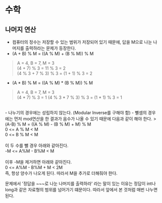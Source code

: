 # 수학

## 나머지 연산
- 컴퓨터의 정수는 저장할 수 있는 범위가 저장되어 있기 때문에, 답을 M으로 나눈 나머지를 출력하라는 문제가 등장한다.
- (A + B) % M = ((A % M) + (B % M)) % M
> A = 4, B = 7, M = 3 </br>
(4 + 7) % 3 = 11 % 3 = 2 </br>
(4 % 3 + 7 % 3) % 3 = (1 + 1) % 3 = 2

- (A * B) % M = ((A % M) * (B % M)) % M
> A = 4, B = 7, M = 3 </br>
(4 * 7) % 3 = 1
(4 % 3 * 7 % 3) % 3 = (1 * 1) % 3 = 1
</br>
- 나누기의 경우에는 성립하지 않는다. (Modular Inverse를 구해야 함)
- 뺼셈의 경우에는 먼저 mod연산을 한 결과가 음수가 나올 수 있기 때문에 다음과 같이 해야 한다.
> (A-B) % M = ((A % M) - (B % M) + M) % M </br>
0 <= A % M < M </br>
0 <= B % M < M </br></br>
이 두 수를 뺄 경우 아래와 같아진다. </br>
-M <= A%M - B%M < M </br></br>
이후 -M을 제거하면 아래와 같아진다.</br>
0 <= A%M - B%M + M < 2M </br>
즉, 항상 양수가 나오게 된다. 따라서 M을 추가로 더해줘야 한다.

문제에서 '정답을 ~~~로 나눈 나머지를 출력하라' 라는 말이 있는 이유는 정답이 int나 long과 같은 자료형의 범위를 넘어가기 떄문이다. 따라서 앞에서 본 것처럼 매번 나누면 된다.